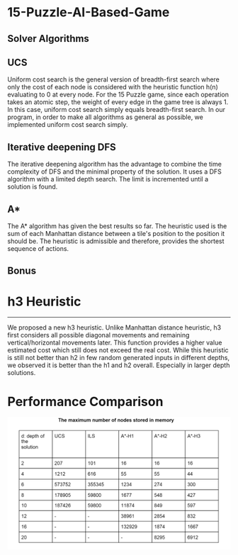 # 15-Puzzle-AI-Based-Game

## Solver Algorithms

**UCS**
--------------
Uniform cost search is the general version of breadth-first search where only the cost of each node is considered with the heuristic function h(n) evaluating to 0 at every node. For the 15 Puzzle game, since each operation takes an atomic step, the weight of every edge in the game tree is always 1. In this case, uniform cost search simply equals breadth-first search. In our program, in order to make all algorithms as general as possible, we implemented uniform cost search simply.

**Iterative deepening DFS**
-------------------------------
The iterative deepening algorithm has the advantage to combine the time complexity of DFS and the minimal property of the solution. It uses a DFS algorithm with a limited depth search. The limit is incremented until a solution is found.

**A***
---------------
The A* algorithm has given the best results so far. The heuristic used is the sum of each Manhattan distance between a tile's position to the position it should be. The heuristic is admissible and therefore, provides the shortest sequence of actions.


**Bonus**
------------

# h3 Heuristic
---------------
We proposed a new h3 heuristic. Unlike Manhattan distance heuristic, h3 first considers all
possible diagonal movements and remaining vertical/horizontal movements later. This
function provides a higher value estimated cost which still does not exceed the real cost.
While this heuristic is still not better than h2 in few random generated inputs in different
depths, we observed it is better than the h1 and h2 overall. Especially in larger depth
solutions.

# Performance Comparison
![alt text](https://github.com/newsteps8/15-Puzzle-AI-Based-Game/blob/main/Screenshot%202021-02-16%20211529.png)

